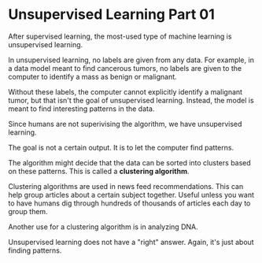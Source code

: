 # Unsupervised Learning Part 01

After supervised learning, the most-used type of machine learning is unsupervised learning. 

In unsupervised learning, no labels are given from any data. For example, in a data model meant to find cancerous tumors, no labels are given to the computer to identify a mass as benign or malignant. 

Without these labels, the computer cannot explicitly identify a malignant tumor, but that isn't the goal of unsupervised learning. Instead, the model is meant to find interesting patterns in the data. 

Since humans are not superivising the algorithm, we have unsupervised learning.

The goal is not a certain output. It is to let the computer find patterns.

The algorithm might decide that the data can be sorted into clusters based on these patterns. This is called a **clustering algorithm**. 

Clustering algorithms are used in news feed recommendations. This can help group articles about a certain subject together. Useful unless you want to have humans dig through hundreds of thousands of articles each day to group them.

Another use for a clustering algorithm is in analyzing DNA. 

Unsupervised learning does not have a "right" answer. Again, it's just about finding patterns.



